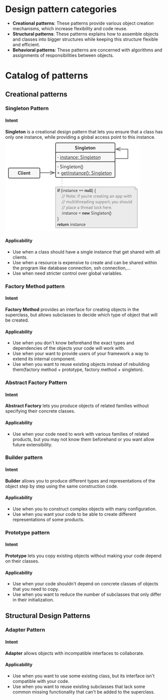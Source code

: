 # Design pattern categories
- **Creational patterns**: These patterns provide various object creation mechanisms, which increase flexibility and code reuse.
- **Structural patterns**: These patterns explains how to assemble objects and classes into bigger structures while keeping this structure flexible and efficient.
- **Behavioral patterns**: These patterns are concerned with algorithms and assignments of responsibilities between objects.
# Catalog of patterns
## Creational patterns
### Singleton Pattern
#### Intent
**Singleton** is a creational design pattern that lets you ensure that a class has only one instance, while providing a global access point to this instance.  
![pattern image](/images/single_pattern.png 'singleton pattern')
#### Applicability
- Use when a class should have a single instance that get shared with all clients.
- Use when a resource is expensive to create and can be shared within the program like database connection, ssh connection,...
- Use when need stricter control over global variables.
### Factory Method pattern
#### Intent
**Factory Method** provides an interface for creating objects in the superclass, but allows subclasses to decide which type of object that will be created.
#### Applicability
- Use when you don't know beforehand the exact types and dependencies of the objects your code will work with.
- Use when your want to provide users of your framework a way to extend its internal component.
- Use when you want to reuse existing objects instead of rebuilding them(factory method + prototype, factory method + singleton).
### Abstract Factory Pattern
#### Intent
**Abstract Factory** lets you produce objects of related families without specifying their concrete classes.
#### Applicability
- Use when your code need to work with various families of related products, but you may not know them beforehand or you want allow future extensibility.
### Builder pattern
#### Intent
**Builder** allows you to produce different types and representations of the object step by step using the same construction code.
#### Applicability
- Use when you to construct complex objects with many configuration.
- Use when you want your code to be able to create different representations of some products.
### Prototype pattern
#### Intent
**Prototype** lets you copy existing objects without making your code depend on their classes.
#### Applicability
- Use when your code shouldn't depend on concrete classes of objects that you need to copy.
- Use when you want to reduce the number of subclasses that only differ in their initialization.
## Structural Design Patterns
### Adapter Pattern
#### Intent
**Adapter** allows objects with incompatible interfaces to collaborate.
#### Applicability
- Use when you want to use some existing class, but its interface isn't compatible with your code.
- Use when you want to reuse existing subclasses that lack some common missing functionality that can't be added to the superclass.
